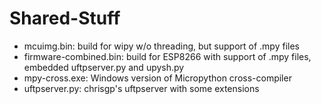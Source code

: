 # Shared-Stuff
- mcuimg.bin: build for wipy w/o threading, but support of .mpy files
- firmware-combined.bin: build for ESP8266 with support of .mpy files,
embedded uftpserver.py and upysh.py
- mpy-cross.exe: Windows version of Micropython cross-compiler
- uftpserver.py: chrisgp's uftpserver with some extensions
